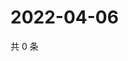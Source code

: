 # 2022-04-06

共 0 条

<!-- BEGIN WEIBO -->
<!-- 最后更新时间 Wed Apr 06 2022 13:14:13 GMT+0800 (China Standard Time) -->

<!-- END WEIBO -->
